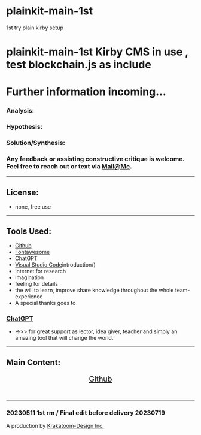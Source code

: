 # plainkit-main-1st
 1st try plain kirby setup

 # plainkit-main-1st Kirby CMS in use , test blockchain.js as include

# Further information incoming...


### Analysis:


### Hypothesis:


### Solution/Synthesis:




### Any feedback or assisting constructive critique is welcome.<br> Feel free to reach out or text via [Mail@Me](mailto:krakatoom01@proton.me).

----
## License:
* none, free use
----
## Tools Used:

* [Github](https://github.com/CyrSen/MP_MOX)
* [Fontawesome](https://fontawesome.com/)
* [ChatGPT](https://openai.com/chatgpt)
* [Visual Studio Code](https://code.visualstudio.com/)introduction/)
* Internet for research
* imagination 
* feeling for details
* the will to learn, improve share knowledge throughout the whole team-experience
*  A special thanks goes to 
### [ChatGPT](https://openai.com/chatgpt)
 
*  ->>> for great support as lector, idea giver, teacher and simply an amazing tool that will change the world.
----
## Main Content:
<div style="text-align:center; font-size:20px">

[Github](https://github.com/Gaudenz77/plainkit-main-1st)<br>
<br>

</div>

----

### 20230511 1st rm / Final edit before delivery 20230719 
A production by [Krakatoom-Design Inc.](https://github.com/Gaudenz77) 

